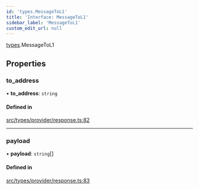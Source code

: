 ```yaml
---
id: 'types.MessageToL1'
title: 'Interface: MessageToL1'
sidebar_label: 'MessageToL1'
custom_edit_url: null
---
```


[types](../namespaces/types.md).MessageToL1

## Properties

### to_address

• **to_address**: `string`

#### Defined in

[src/types/provider/response.ts:82](https://github.com/0xs34n/starknet.js/blob/develop/src/types/provider/response.ts#L82)

---

### payload

• **payload**: `string`[]

#### Defined in

[src/types/provider/response.ts:83](https://github.com/0xs34n/starknet.js/blob/develop/src/types/provider/response.ts#L83)
